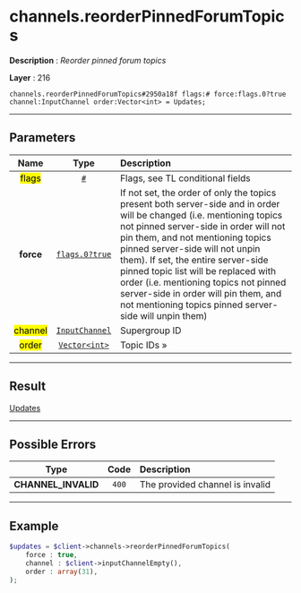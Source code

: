 # channels.reorderPinnedForumTopics

**Description** : *Reorder pinned forum topics*

**Layer** : 216

```tl
channels.reorderPinnedForumTopics#2950a18f flags:# force:flags.0?true channel:InputChannel order:Vector<int> = Updates;
```

---

## Parameters

| Name | Type | Description |
| :---: | :---: | :--- |
| <mark>flags</mark> | [`#`](type/#) | Flags, see TL conditional fields |
| **force** | [`flags.0?true`](type/true) | If not set, the order of only the topics present both server-side and in order will be changed (i.e. mentioning topics not pinned server-side in order will not pin them, and not mentioning topics pinned server-side will not unpin them).  If set, the entire server-side pinned topic list will be replaced with order (i.e. mentioning topics not pinned server-side in order will pin them, and not mentioning topics pinned server-side will unpin them) |
| <mark>channel</mark> | [`InputChannel`](type/InputChannel) | Supergroup ID |
| <mark>order</mark> | [`Vector<int>`](type/int) | Topic IDs » |

---

## Result

[Updates](type/Updates)

---

## Possible Errors

| Type | Code | Description |
| :---: | :---: | :--- |
| **CHANNEL_INVALID** | `400` | The provided channel is invalid |

---

## Example

```php
$updates = $client->channels->reorderPinnedForumTopics(
	force : true,
	channel : $client->inputChannelEmpty(),
	order : array(31),
);
```